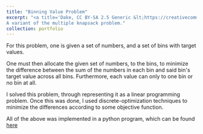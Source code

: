 ```yaml
---
title: "Binning Value Problem"
excerpt: "<a title='Dake, CC BY-SA 2.5 Generic &lt;https://creativecommons.org/licenses/by-sa/2.5&gt;, via Wikimedia Commons' href='https://commons.wikimedia.org/wiki/File:Knapsack.svg'><img width='512' alt='Knapsack' src='https://upload.wikimedia.org/wikipedia/commons/thumb/f/fd/Knapsack.svg/512px-Knapsack.svg.png'></a>
A variant of the multiple knapsack problem."
collection: portfolio
---
```


For this problem, one is given a set of numbers, and a set of bins with target values.

One must then allocate the given set of numbers, to the bins, to minimize the difference between the sum of the numbers in each bin and said bin's target value across all bins. Furthermore, each value can only to one bin or no bin at all.

I solved this problem, through representing it as a linear programming problem. Once this was done, I used discrete-optimization techniques to minimize the differences according to some objective function.

All of the above was implemented in a python program, which can be found [here](https://github.com/pieter07/BinningValueProblem)